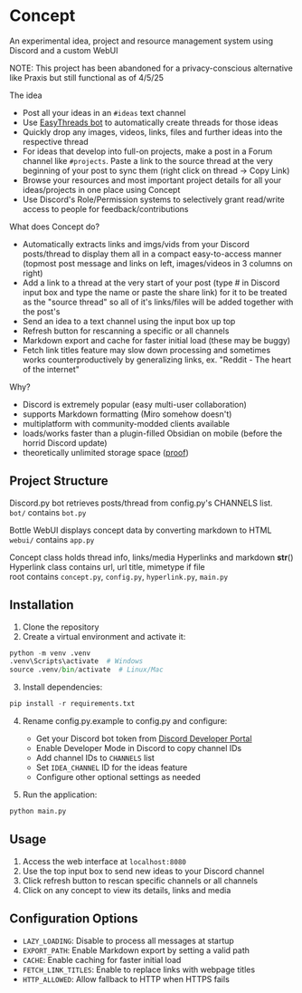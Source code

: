 # Concept
An experimental idea, project and resource management system using Discord and a custom WebUI

NOTE: This project has been abandoned for a privacy-conscious alternative like Praxis but still functional as of 4/5/25

The idea
- Post all your ideas in an `#ideas` text channel
- Use [EasyThreads bot](https://docs.easysystems.live/docs/easythreads/intro) to automatically create threads for those ideas
- Quickly drop any images, videos, links, files and further ideas into the respective thread
- For ideas that develop into full-on projects, make a post in a Forum channel like `#projects`. Paste a link to the source thread at the very beginning of your post to sync them (right click on thread -> Copy Link)
- Browse your resources and most important project details for all your ideas/projects in one place using Concept
- Use Discord's Role/Permission systems to selectively grant read/write access to people for feedback/contributions

What does Concept do?
- Automatically extracts links and imgs/vids from your Discord posts/thread to display them all in a compact easy-to-access manner (topmost post message and links on left, images/videos in 3 columns on right)
- Add a link to a thread at the very start of your post (type # in Discord input box and type the name or paste the share link) for it to be treated as the "source thread" so all of it's links/files will be added together with the post's
- Send an idea to a text channel using the input box up top
- Refresh button for rescanning a specific or all channels
- Markdown export and cache for faster initial load (these may be buggy)
- Fetch link titles feature may slow down processing and sometimes works counterproductively by generalizing links, ex. "Reddit - The heart of the internet"

Why?
- Discord is extremely popular (easy multi-user collaboration)
- supports Markdown formatting (Miro somehow doesn't)
- multiplatform with community-modded clients available
- loads/works faster than a plugin-filled Obsidian on mobile (before the horrid Discord update)
- theoretically unlimited storage space ([proof](https://www.youtube.com/watch?v=c_arQ-6ElYI))


## Project Structure

Discord.py bot retrieves posts/thread from config.py's CHANNELS list.  
`bot/` contains `bot.py`

Bottle WebUI displays concept data by converting markdown to HTML  
`webui/` contains `app.py`

Concept class holds thread info, links/media Hyperlinks and markdown __str__()  
Hyperlink class contains url, url title, mimetype if file  
root contains `concept.py`, `config.py`, `hyperlink.py`, `main.py`


## Installation

1. Clone the repository
2. Create a virtual environment and activate it:
```python
python -m venv .venv
.venv\Scripts\activate  # Windows
source .venv/bin/activate  # Linux/Mac
```
3. Install dependencies:
```python
pip install -r requirements.txt
```
4. Rename config.py.example to config.py and configure:
   - Get your Discord bot token from [Discord Developer Portal](https://discord.com/developers/applications)
   - Enable Developer Mode in Discord to copy channel IDs
   - Add channel IDs to `CHANNELS` list
   - Set `IDEA_CHANNEL` ID for the ideas feature
   - Configure other optional settings as needed

5. Run the application:
```python
python main.py
```

## Usage

1. Access the web interface at `localhost:8080`
2. Use the top input box to send new ideas to your Discord channel
3. Click refresh button to rescan specific channels or all channels
4. Click on any concept to view its details, links and media

## Configuration Options

- `LAZY_LOADING`: Disable to process all messages at startup
- `EXPORT_PATH`: Enable Markdown export by setting a valid path
- `CACHE`: Enable caching for faster initial load
- `FETCH_LINK_TITLES`: Enable to replace links with webpage titles
- `HTTP_ALLOWED`: Allow fallback to HTTP when HTTPS fails